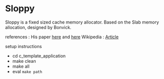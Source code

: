 # Sloppy
Sloppy is a fixed sized cache memory allocator.
Based on the Slab memory allocation, designed by Bonvick.

references : His paper [here](https://pdfs.semanticscholar.org/1acc/3a14da69dd240f2fbc11d00e09610263bdbd.pdf?_ga=2.249523655.1104392717.1591767251-111770065.1590953620) and [here](https://people.eecs.berkeley.edu/~kubitron/courses/cs194-24-S14/hand-outs/bonwick_slab.pdf)
Wikipedia  : [Article](https://en.wikipedia.org/wiki/Slab_allocation)

setup instructions
 * cd c_template_application
 * make clean
 * make all
 * eval `make path`